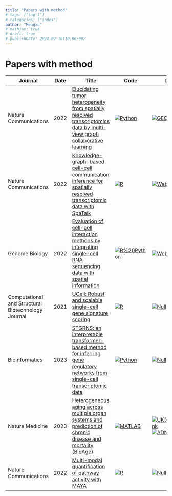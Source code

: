 ```yaml
---
title: "Papers with method"
# tags: ["tag-1"]
# categories: ["index"]
author: "Mengxu"
# mathjax: true
# draft: true
# publishDate: 2024-09-18T10:00:00Z
---
```

<!--more-->
# Papers with method
| Journal | Date | Title | Code | Data | Citation |
| -- | -- | -- | -- | -- | -- |
| Nature Communications | 2022 | [Elucidating tumor heterogeneity from spatially resolved transcriptomics data by multi-view graph collaborative learning](https://doi.org/10.1038/s41467-022-33619-9) | [![Python](https://img.shields.io/badge/-Python-3572a5)](https://github.com/cmzuo11/stMVC) | [![GEO](https://img.shields.io/badge/-GEO-336699)](https://www.ncbi.nlm.nih.gov/geo/query/acc.cgi?acc=GSE176078) | [![citation](https://img.shields.io/badge/dynamic/json?label=citation&query=citationCount&url=https%3A%2F%2Fapi.semanticscholar.org%2Fgraph%2Fv1%2Fpaper%2F09690abc5440dec515c14256dccf7fe45acee988%3Ffields%3DcitationCount)](https://www.semanticscholar.org/paper/09690abc5440dec515c14256dccf7fe45acee988) |
| Nature Communications | 2022 | [Knowledge-graph-based cell-cell communication inference for spatially resolved transcriptomic data with SpaTalk](https://doi.org/10.1038/s41467-022-32111-8) | [![R](https://img.shields.io/badge/-R-198ce7)](https://github.com/ZJUFanLab/SpaTalk) | [![Website](https://img.shields.io/badge/-Website-B03060)](https://www.nature.com/articles/s41467-022-32111-8#data-availability) | [![citation](https://img.shields.io/badge/dynamic/json?label=citation&query=citationCount&url=https%3A%2F%2Fapi.semanticscholar.org%2Fgraph%2Fv1%2Fpaper%2F7957b93e72b7775066da09cf9fb742eb2707b1f8%3Ffields%3DcitationCount)](https://www.semanticscholar.org/paper/7957b93e72b7775066da09cf9fb742eb2707b1f8) |
| Genome Biology | 2022 | [Evaluation of cell-cell interaction methods by integrating single-cell RNA sequencing data with spatial information](https://doi.org/10.1186/s13059-022-02783-y) | [![R%20Python](https://img.shields.io/badge/-R%20Python-00008B)](https://github.com/wanglabtongji/CCI) | [![Website](https://img.shields.io/badge/-Website-B03060)](https://genomebiology.biomedcentral.com/articles/10.1186/s13059-022-02783-y#availability-of-data-and-materials) | [![citation](https://img.shields.io/badge/dynamic/json?label=citation&query=citationCount&url=https%3A%2F%2Fapi.semanticscholar.org%2Fgraph%2Fv1%2Fpaper%2F631e4db76fb0fd5ac6e1d7029627d0b99373540c%3Ffields%3DcitationCount)](https://www.semanticscholar.org/paper/631e4db76fb0fd5ac6e1d7029627d0b99373540c) |
| Computational and Structural Biotechnology Journal | 2021 | [UCell: Robust and scalable single-cell gene signature scoring](https://doi.org/10.1016/j.csbj.2021.06.043) | [![R](https://img.shields.io/badge/-R-198ce7)](https://github.com/carmonalab/UCell) | [![Null](https://img.shields.io/badge/-Null-FAFAFA)]() | [![citation](https://img.shields.io/badge/dynamic/json?label=citation&query=citationCount&url=https%3A%2F%2Fapi.semanticscholar.org%2Fgraph%2Fv1%2Fpaper%2F8b9c1b99a5b857331da15cdca3ab74f78e3f2d2f%3Ffields%3DcitationCount)](https://www.semanticscholar.org/paper/8b9c1b99a5b857331da15cdca3ab74f78e3f2d2f) |
| Bioinformatics | 2023 | [STGRNS: an interpretable transformer-based method for inferring gene regulatory networks from single-cell transcriptomic data](https://doi.org/10.1093/bioinformatics/btad165) | [![Python](https://img.shields.io/badge/-Python-3572a5)](https://github.com/zhanglab-wbgcas/STGRNS) | [![Null](https://img.shields.io/badge/-Null-FAFAFA)]() | [![citation](https://img.shields.io/badge/dynamic/json?label=citation&query=citationCount&url=https%3A%2F%2Fapi.semanticscholar.org%2Fgraph%2Fv1%2Fpaper%2F59447739b7dda29ef919184cc8246cbbbd5e8938%3Ffields%3DcitationCount)](https://www.semanticscholar.org/paper/59447739b7dda29ef919184cc8246cbbbd5e8938) |
| Nature Medicine | 2023 | [Heterogeneous aging across multiple organ systems and prediction of chronic disease and mortality (BioAge)](https://doi.org/10.1038/s41591-023-02296-6) | [![MATLAB](https://img.shields.io/badge/-MATLAB-e16737)](https://github.com/yetianmed/BioAge) | [![UK%20Biobank](https://img.shields.io/badge/-UK%20Biobank-005f6f)](https://bbams.ndph.ox.ac.uk/ams/)[![ADNI](https://img.shields.io/badge/-ADNI-34791f)](https://adni.loni.usc.edu/) | [![citation](https://img.shields.io/badge/dynamic/json?label=citation&query=citationCount&url=https%3A%2F%2Fapi.semanticscholar.org%2Fgraph%2Fv1%2Fpaper%2Fe55822f9277e715529f816ed5e4fbb3f77f8d6ea%3Ffields%3DcitationCount)](https://www.semanticscholar.org/paper/e55822f9277e715529f816ed5e4fbb3f77f8d6ea) |
| Nature Communications | 2022 | [Multi-modal quantification of pathway activity with MAYA](https://doi.org/10.1038/s41467-023-37410-2) | [![R](https://img.shields.io/badge/-R-198ce7)](https://github.com/One-Biosciences/MAYA/) | [![Null](https://img.shields.io/badge/-Null-FAFAFA)](Null) | [![citation](https://img.shields.io/badge/dynamic/json?label=citation&query=citationCount&url=https%3A%2F%2Fapi.semanticscholar.org%2Fgraph%2Fv1%2Fpaper%2F806cfebf4f12d190197101608d7fe140f8edadb8%3Ffields%3DcitationCount)](https://www.semanticscholar.org/paper/806cfebf4f12d190197101608d7fe140f8edadb8) |
